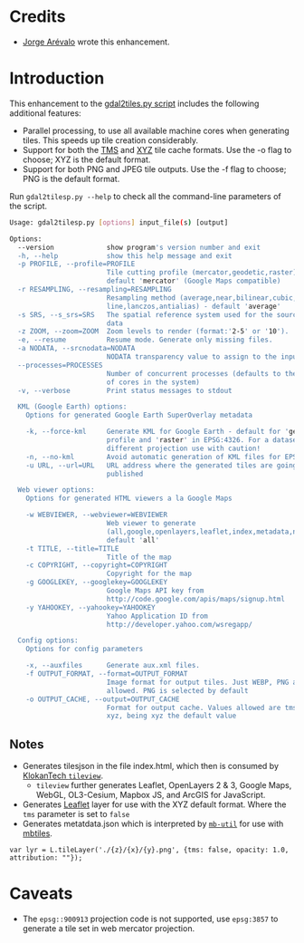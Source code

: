# Credits

* [Jorge Arévalo](https://github.com/jorgeas80) wrote this enhancement.

# Introduction

This enhancement to the [gdal2tiles.py script](http://www.gdal.org/gdal2tiles.html) includes the following additional features:

* Parallel processing, to use all available machine cores when generating tiles. This speeds up tile creation considerably.
* Support for both the [TMS](http://wiki.osgeo.org/wiki/Tile_Map_Service_Specification) and [XYZ](http://wiki.openstreetmap.org/wiki/Slippy_map_tilenames) tile cache formats. Use the -o flag to choose; XYZ is the default format.
* Support for both PNG and JPEG tile outputs. Use the -f flag to choose; PNG is the default format.
 
Run ``gdal2tilesp.py --help`` to check all the command-line parameters of the script.

```bash
Usage: gdal2tilesp.py [options] input_file(s) [output]

Options:
  --version             show program's version number and exit
  -h, --help            show this help message and exit
  -p PROFILE, --profile=PROFILE
                        Tile cutting profile (mercator,geodetic,raster) -
                        default 'mercator' (Google Maps compatible)
  -r RESAMPLING, --resampling=RESAMPLING
                        Resampling method (average,near,bilinear,cubic,cubicsp
                        line,lanczos,antialias) - default 'average'
  -s SRS, --s_srs=SRS   The spatial reference system used for the source input
                        data
  -z ZOOM, --zoom=ZOOM  Zoom levels to render (format:'2-5' or '10').
  -e, --resume          Resume mode. Generate only missing files.
  -a NODATA, --srcnodata=NODATA
                        NODATA transparency value to assign to the input data
  --processes=PROCESSES
                        Number of concurrent processes (defaults to the number
                        of cores in the system)
  -v, --verbose         Print status messages to stdout

  KML (Google Earth) options:
    Options for generated Google Earth SuperOverlay metadata

    -k, --force-kml     Generate KML for Google Earth - default for 'geodetic'
                        profile and 'raster' in EPSG:4326. For a dataset with
                        different projection use with caution!
    -n, --no-kml        Avoid automatic generation of KML files for EPSG:4326
    -u URL, --url=URL   URL address where the generated tiles are going to be
                        published

  Web viewer options:
    Options for generated HTML viewers a la Google Maps

    -w WEBVIEWER, --webviewer=WEBVIEWER
                        Web viewer to generate
                        (all,google,openlayers,leaflet,index,metadata,none) -
                        default 'all'
    -t TITLE, --title=TITLE
                        Title of the map
    -c COPYRIGHT, --copyright=COPYRIGHT
                        Copyright for the map
    -g GOOGLEKEY, --googlekey=GOOGLEKEY
                        Google Maps API key from
                        http://code.google.com/apis/maps/signup.html
    -y YAHOOKEY, --yahookey=YAHOOKEY
                        Yahoo Application ID from
                        http://developer.yahoo.com/wsregapp/

  Config options:
    Options for config parameters

    -x, --auxfiles      Generate aux.xml files.
    -f OUTPUT_FORMAT, --format=OUTPUT_FORMAT
                        Image format for output tiles. Just WEBP, PNG and JPEG
                        allowed. PNG is selected by default
    -o OUTPUT_CACHE, --output=OUTPUT_CACHE
                        Format for output cache. Values allowed are tms and
                        xyz, being xyz the default value
```

## Notes
* Generates tilesjson in the file index.html, which then is consumed by [KlokanTech `tileview`](https://github.com/klokantech/cdn.klokantech.com).  
  * `tileview` further generates Leaflet, OpenLayers 2 & 3, Google Maps, WebGL, OL3-Cesium, Mapbox JS, and ArcGIS for JavaScript.
* Generates [Leaflet](http://leafletjs.com) layer for use with the XYZ default format.   Where the `tms` parameter is set to `false`
* Generates metatdata.json which is interpreted by [`mb-util`](https://github.com/mapbox/mbutil/blob/9869f0fb632093102588b6aad7a41faf7a574e47/README.md#metadata) for use with [mbtiles](https://www.mapbox.com/help/an-open-platform/#mbtiles).
```
var lyr = L.tileLayer('./{z}/{x}/{y}.png', {tms: false, opacity: 1.0, attribution: ""});
```
# Caveats

* The ``epsg::900913`` projection code is not supported, use ``epsg:3857`` to generate a tile set in web mercator projection.

